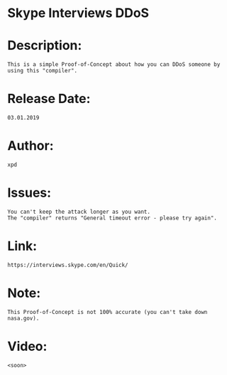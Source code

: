 # Skype Interviews DDoS

# Description:
    This is a simple Proof-of-Concept about how you can DDoS someone by using this "compiler".
# Release Date:
    03.01.2019
# Author:
    xpd
# Issues:
    You can't keep the attack longer as you want.
    The "compiler" returns "General timeout error - please try again".
# Link:
    https://interviews.skype.com/en/Quick/
# Note:
    This Proof-of-Concept is not 100% accurate (you can't take down nasa.gov).
# Video:
    <soon>
